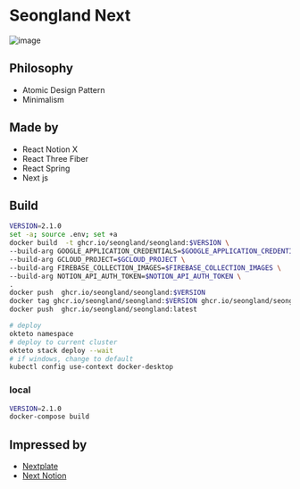 # Seongland Next

![image](https://user-images.githubusercontent.com/27716524/126918573-c8c824bc-70eb-4c8c-ab72-93867451394a.png)



## Philosophy

- Atomic Design Pattern
- Minimalism


## Made by
- React Notion X
- React Three Fiber
- React Spring
- Next js


## Build
```bash
VERSION=2.1.0
set -a; source .env; set +a
docker build  -t ghcr.io/seongland/seongland:$VERSION \
--build-arg GOOGLE_APPLICATION_CREDENTIALS=$GOOGLE_APPLICATION_CREDENTIALS \
--build-arg GCLOUD_PROJECT=$GCLOUD_PROJECT \
--build-arg FIREBASE_COLLECTION_IMAGES=$FIREBASE_COLLECTION_IMAGES \
--build-arg NOTION_API_AUTH_TOKEN=$NOTION_API_AUTH_TOKEN \
.
docker push  ghcr.io/seongland/seongland:$VERSION
docker tag ghcr.io/seongland/seongland:$VERSION ghcr.io/seongland/seongland:latest
docker push  ghcr.io/seongland/seongland:latest

# deploy
okteto namespace
# deploy to current cluster
okteto stack deploy --wait
# if windows, change to default
kubectl config use-context docker-desktop
```

### local
```bash
VERSION=2.1.0
docker-compose build
```



## Impressed by

- [Nextplate](https://github.com/nextplate-dev/nextplate-chakra-ui)
- [Next Notion](https://github.com/transitive-bullshit/nextjs-notion-starter-kit)
